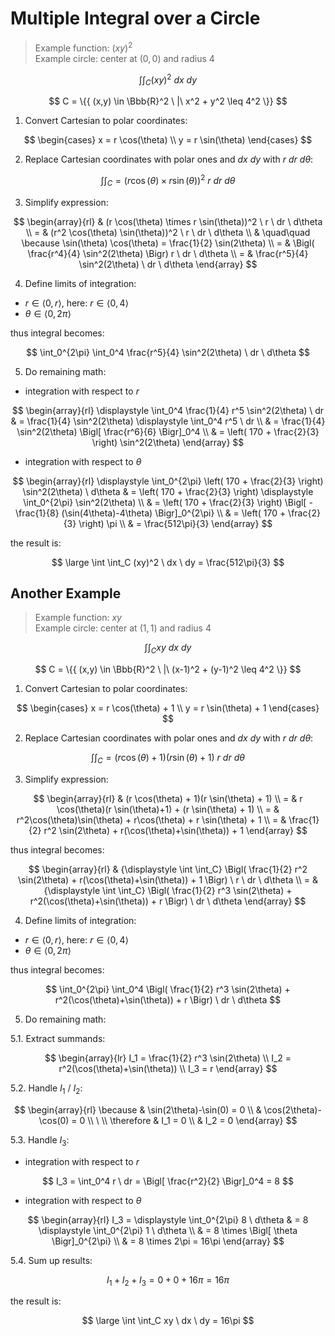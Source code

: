 # Multiple Integral over a Circle

> Example function: $(xy)^2$  
> Example circle: center at $(0,0)$ and radius $4$


$$
\int \int_C (xy)^2 \ dx \ dy
$$

$$
C = \{{
(x,y) \in \Bbb{R}^2 \ |\  x^2 + y^2 \leq 4^2
\}}
$$

1. Convert Cartesian to polar coordinates:

$$
\begin{cases}
x = r \cos(\theta)
\\
y = r \sin(\theta)
\end{cases}
$$

2. Replace Cartesian coordinates with polar ones and $dx \ dy$ with $r \ dr \ d\theta$:

$$
\int \int_C = (r \cos(\theta) \times r \sin(\theta))^2 \ r \ dr \ d\theta
$$

3. Simplify expression:

$$
\begin{array}{rl}
& (r \cos(\theta) \times r \sin(\theta))^2 \ r \ dr \ d\theta
\\
= & (r^2 \cos(\theta) \sin(\theta))^2 \ r \ dr \ d\theta
\\
& \quad\quad \because \sin(\theta) \cos(\theta) = \frac{1}{2} \sin(2\theta)
\\
= & \Bigl( \frac{r^4}{4} \sin^2(2\theta) \Bigr) r \ dr \ d\theta
\\
= & \frac{r^5}{4} \sin^2(2\theta) \ dr \ d\theta
\end{array}
$$

4. Define limits of integration:
- $r \in \langle 0,r \rangle$, here: $r \in \langle 0,4 \rangle$
- $\theta \in \langle 0,2\pi \rangle$

thus integral becomes:

$$
\int_0^{2\pi} \int_0^4 \frac{r^5}{4} \sin^2(2\theta) \ dr \ d\theta
$$

5. Do remaining math:

- integration with respect to $r$

$$
\begin{array}{rl}
\displaystyle
\int_0^4 \frac{1}{4} r^5 \sin^2(2\theta) \ dr & = \frac{1}{4} \sin^2(2\theta) \displaystyle \int_0^4 r^5 \ dr
\\
& = \frac{1}{4} \sin^2(2\theta) \Bigl[
\frac{r^6}{6}
\Bigr]_0^4
\\
& = \left( 170 + \frac{2}{3} \right) \sin^2(2\theta)
\end{array}
$$

- integration with respect to $\theta$

$$
\begin{array}{rl}
\displaystyle \int_0^{2\pi}
 \left( 170 + \frac{2}{3} \right) \sin^2(2\theta) \ d\theta & =  \left( 170 + \frac{2}{3} \right) \displaystyle \int_0^{2\pi} \sin^2(2\theta)
 \\
 & =  \left( 170 + \frac{2}{3} \right) \Bigl[
 -\frac{1}{8} (\sin(4\theta)-4\theta)
 \Bigr]_0^{2\pi}
 \\
 & =  \left( 170 + \frac{2}{3} \right) \pi
 \\
 & = \frac{512\pi}{3}
 \end{array}
$$

the result is:

$$
\large
\int \int_C (xy)^2 \ dx \ dy = \frac{512\pi}{3}
$$

## Another Example

> Example function: $xy$  
> Example circle: center at $(1,1)$ and radius $4$

$$
\int \int_C xy \ dx \ dy
$$

$$
C = \{{
(x,y) \in \Bbb{R}^2 \ |\  (x-1)^2 + (y-1)^2 \leq 4^2
\}}
$$

1. Convert Cartesian to polar coordinates:

$$
\begin{cases}
x = r \cos(\theta) + 1
\\
y = r \sin(\theta) + 1
\end{cases}
$$

2. Replace Cartesian coordinates with polar ones and $dx \ dy$ with $r \ dr \ d\theta$:

$$
\int \int_C = (r \cos(\theta) + 1)(r \sin(\theta) + 1) \ r \ dr \ d\theta
$$

3. Simplify expression:

$$
\begin{array}{rl}
& (r \cos(\theta) + 1)(r \sin(\theta) + 1)
\\
= & r \cos(\theta)(r \sin(\theta)+1) + (r \sin(\theta) + 1)
\\
= & r^2\cos(\theta)\sin(\theta) + r\cos(\theta) + r \sin(\theta) + 1
\\
= & \frac{1}{2} r^2 \sin(2\theta) + r(\cos(\theta)+\sin(\theta)) + 1
\end{array}
$$

thus integral becomes:

$$
\begin{array}{rl}
& {\displaystyle \int \int_C} \Bigl( \frac{1}{2} r^2 \sin(2\theta) + r(\cos(\theta)+\sin(\theta)) + 1 \Bigr) \ r \ dr \ d\theta
\\
= & {\displaystyle \int \int_C} \Bigl( \frac{1}{2} r^3 \sin(2\theta) + r^2(\cos(\theta)+\sin(\theta)) + r \Bigr) \ dr \ d\theta
\end{array}
$$

4. Define limits of integration:

- $r \in \langle 0,r \rangle$, here: $r \in \langle 0,4 \rangle$
- $\theta \in \langle 0,2\pi \rangle$

thus integral becomes:

$$
\int_0^{2\pi} \int_0^4 \Bigl( \frac{1}{2} r^3 \sin(2\theta) + r^2(\cos(\theta)+\sin(\theta)) + r \Bigr) \ dr \ d\theta
$$

5. Do remaining math:

5.1. Extract summands:

$$
\begin{array}{lr}
I_1 = \frac{1}{2} r^3 \sin(2\theta)
\\
I_2 = r^2(\cos(\theta)+\sin(\theta))
\\
I_3 = r
\end{array}
$$

5.2. Handle $I_1$ / $I_2$:

$$
\begin{array}{rl}
\because & \sin(2\theta)-\sin(0) = 0
\\
& \cos(2\theta)-\cos(0) = 0
\\
\ 
\\
\therefore & I_1 = 0
\\
& I_2 = 0
\end{array}
$$

5.3. Handle $I_3$:

- integration with respect to $r$

$$
I_3 = \int_0^4 r \ dr = \Bigl[ \frac{r^2}{2} \Bigr]_0^4 = 8
$$

- integration with respect to $\theta$

$$
\begin{array}{rl}
I_3 = \displaystyle \int_0^{2\pi} 8 \ d\theta & =
8 \displaystyle \int_0^{2\pi} 1 \ d\theta
\\
& = 8 \times \Bigl[ \theta \Bigr]_0^{2\pi}
\\
& = 8 \times 2\pi = 16\pi
\end{array}
$$

5.4. Sum up results:

$$
I_1 + I_2 + I_3 = 0 + 0 + 16\pi = 16\pi
$$

the result is:

$$
\large
\int \int_C xy \ dx \ dy = 16\pi
$$
